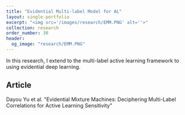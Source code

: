 ```yaml
---
title: "Evidential Multi-label Model for AL"
layout: single-portfolio
excerpt: "<img src='/images/research/EMM.PNG' alt=''>"
collection: research
order_number: 30
header: 
  og_image: "research/EMM.PNG"
---
```


In this research, I extend to the multi-label active learning framework to using evidential deep learning.

## Article
Dayou Yu et al. "Evidential Mixture Machines: Deciphering Multi-Label Correlations for Active Learning Sensitivity"

